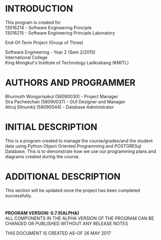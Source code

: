 # INTRODUCTION

  This program is created for <br>
  13016214 - Software Engineering Principle<br>
  13016215 - Software Engineering Principle Laboratory<br>

  End-Of-Term Project (Group of Three)<br>

  Software Engineering - Year 2 (Sem 2/2015)<br>
  International College<br>
  King Mongkut's Institute of Technology Ladkrabang (KMITL)<br>

# AUTHORS AND PROGRAMMER

  Bhurinuth Wongsrisakul (58090030) - Project Manager  <br>
  Sira Pacheechan (58090037) - GUI Designer and Manager <br>
  Atiruj Silnumkij (58090044) - Database Administrator <br>


# INITIAL DESCRIPTION

  This is a program created to manage the course/grades/and the student data using 
  Python Object Oriented Programming and POSTGRESql Database. This is to demonstrate
  how we use our programming plans and diagrams created during the course.


# ADDITIONAL DESCRIPTION

  This section will be updated once the project has been completed successfully.

# 
**PROGRAM VERSION: 0.7.9(ALPHA)<br>**
ALL COMPONENTS IN THE ALPHA VERSION OF THE PROGRAM CAN BE CHANGED OR PUBLISHED WITHOUT ANY RELEASE NOTES<br>

THIS DOCUMENT IS CREATED AS-OF 26 MAY 2017<br>
